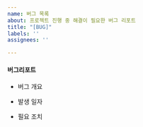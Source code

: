 ```yaml
---
name: 버그 목록
about: 프로젝트 진행 중 해결이 필요한 버그 리포트
title: "[BUG]"
labels: ''
assignees: ''

---
```


#### 버그리포트

- 버그 개요

- 발생 일자

- 필요 조치
